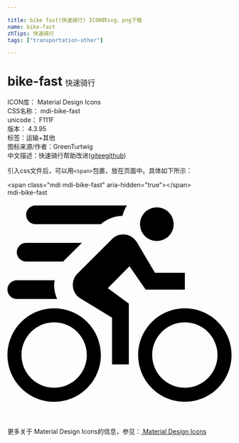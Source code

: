 ```yaml
---

title: bike fast(快速骑行) ICON转svg、png下载
name: bike-fast
zhTips: 快速骑行
tags: ["transportation-other"]

---
```


# bike-fast  <small style="font-size: 60%;font-weight: 100">快速骑行</small>


<div class="detail-page">
<p>
<span>
ICON库：
<span class="badge-secondary badge">Material Design Icons</span> 
</span>
<br/>
<span>
CSS名称：
<span class="badge-secondary badge">mdi-bike-fast</span> 
</span>
<br/>
<span>
unicode：
<span class="badge-secondary badge">F111F</span> 
<copy-btn content='F111F' btn-title=""></copy-btn>
<copy-btn :content='String.fromCodePoint(parseInt("F111F", 16))' btn-title="复制U"></copy-btn>
</span>
<br/>
<span>
版本：
<span class="badge-secondary badge">4.3.95</span> 
</span><br/><span>标签：<span class="badge-light badge"><router-link to="/tags/transportation-other.html">运输+其他</router-link></span></span>
<br/>
<span>图标来源/作者：<span class="badge-light badge">GreenTurtwig</span></span> 
<br/>
<span class="zh-detail">中文描述：<span class="badge-primary badge">快速骑行</span><span class="help-link"><span>帮助改进</span>(<a href="https://gitee.com/liuwave/icon-helper/edit/master/json/material/bike-fast.json" target="_blank" rel="noopener noreferrer">gitee</a><a href="https://github.com/liuwave/icon-helper/edit/master/json/material/bike-fast.json" target="_blank" rel="noopener noreferrer">github</a></span>)</span><br/>
</p>
</div>
<div class="alert alert-dark">
  <i class="mdi mdi-bike-fast mdi-48px"></i>
  <i class="mdi mdi-bike-fast mdi-36px"></i>
  <i class="mdi mdi-bike-fast mdi-24px"></i>
  <i class="mdi mdi-bike-fast mdi-18px"></i>
</div>
<div>
  <p>引入css文件后，可以用<code>&lt;span&gt;</code>包裹，放在页面中。具体如下所示：    
  </p>
  <div class="alert alert-primary" style="font-size: 14px">
    &lt;span class="mdi mdi-bike-fast" aria-hidden="true"&gt;&lt;/span&gt;
    <copy-btn content='<span class="mdi mdi-bike-fast" aria-hidden="true"></span>'></copy-btn>
  </div>
  <div class="alert alert-secondary">
    <i class="mdi mdi-bike-fast"
    style="font-size: 24px"
    aria-hidden="true"></i> mdi-bike-fast
    <copy-btn content="mdi-bike-fast" btn-title="复制图标名称"></copy-btn>
  </div>
</div>
<div id="svg" class="svg-wrap">
<svg xmlns="http://www.w3.org/2000/svg" viewBox="0 0 24 24"><path d="M16 1.2C15 1.2 14.2 2 14.2 3S15 4.8 16 4.8 17.8 4 17.8 3 17 1.2 16 1.2M12.4 4.1C11.93 4.1 11.5 4.29 11.2 4.6L7.5 8.29C7.19 8.6 7 9 7 9.5C7 10.13 7.33 10.66 7.85 10.97L11.2 13V18H13V11.5L10.75 9.85L13.07 7.5L14.8 10H19V8.2H15.8L13.86 4.93C13.57 4.43 13 4.1 12.4 4.1M10 3H3C2.45 3 2 2.55 2 2S2.45 1 3 1H12.79C12.58 1.34 12.41 1.71 12.32 2.11C11.46 2.13 10.65 2.45 10 3M5 12C2.24 12 0 14.24 0 17S2.24 22 5 22 10 19.76 10 17 7.76 12 5 12M5 20.5C3.07 20.5 1.5 18.93 1.5 17S3.07 13.5 5 13.5 8.5 15.07 8.5 17 6.93 20.5 5 20.5M19 12C16.24 12 14 14.24 14 17S16.24 22 19 22 24 19.76 24 17 21.76 12 19 12M19 20.5C17.07 20.5 15.5 18.93 15.5 17S17.07 13.5 19 13.5 22.5 15.07 22.5 17 20.93 20.5 19 20.5M5.32 11H1C.448 11 0 10.55 0 10S.448 9 1 9H5.05C5.03 9.16 5 9.33 5 9.5C5 10.03 5.12 10.54 5.32 11M6 7H2C1.45 7 1 6.55 1 6S1.45 5 2 5H7.97L6.09 6.87C6.05 6.91 6 6.96 6 7Z" /></svg>
</div>
<detail full-name='mdi-bike-fast'></detail>
    
<div><p>更多关于 Material Design Icons的信息，参见：<a target="_blank" href="https://iconhelper.cn/material.html"> Material Design Icons</a>
</p></div>
